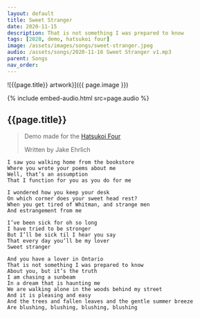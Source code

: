 ```yaml
---
layout: default
title: Sweet Stranger
date: 2020-11-15
description: That is not something I was prepared to know
tags: [2020, demo, hatsukoi four]
image: /assets/images/songs/sweet-stranger.jpeg
audio: /assets/songs/2020-11-16 Sweet Stranger v1.mp3
parent: Songs
nav_order: 
---
```

![{{page.title}} artwork}]({{ page.image }})

{% include embed-audio.html src=page.audio %}

## {{page.title}}

> Demo made for the [Hatsukoi Four](/bands/hatsukoi-four)
>
>Written by Jake Ehrlich  

```
I saw you walking home from the bookstore 
Where you wrote your poems about me
Well, that’s an assumption
That I function for you as you do for me
 
I wondered how you keep your desk 
On which corner does your sweet head rest? 
When you get tired of Whitman, and strange men
And estrangement from me

I’ve been sick for oh so long 
I have tried to be stronger 
But I’ll be sick til I hear you say
That every day you’ll be my lover 
Sweet stranger 

And you have a lover in Ontario
That is not something I was prepared to know
About you, but it’s the truth
I am chasing a sunbeam 
In a dream that is haunting me 
We are walking alone in the woods behind my street 
And it is pleasing and easy 
And the trees and fallen leaves and the gentle summer breeze
Are blushing, blushing, blushing, blushing
```